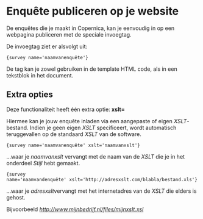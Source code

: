 # Enquête publiceren op je website
De enquêtes die je maakt in Copernica, kan je eenvoudig in op een
webpagina publiceren met de speciale invoegtag.

De invoegtag ziet er alsvolgt uit:

`{survey name='naamvanenquête'}`

De tag kan je zowel gebruiken in de template HTML code, als in een
tekstblok in het document.

Extra opties
------------

Deze functionaliteit heeft één extra optie: **xslt=**

Hiermee kan je jouw enquête inladen via een aangepaste of eigen
*XSLT*-bestand. Indien je geen eigen *XSLT* specificeert, wordt
automatisch teruggevallen op de standaard *XSLT* van de software.

`{survey name='naamvanenquête' xslt='naamvanxslt'}`

...waar je *naamvanxslt* vervangt met de naam van de *XSLT* die je in
het onderdeel *Stijl* hebt gemaakt.

`{survey name='naamvandenquête' xslt='http://adresxslt.com/blabla/bestand.xls'}`

...waar je *adresxslt*vervangt met het internetadres van de *XSLT* die
elders is gehost.

Bijvoorbeeld *http://www.mijnbedrijf.nl/files/mijnxslt.xsl*
